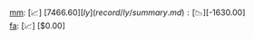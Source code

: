 [mm](record/mm/summary.md): [📈] [$7466.60]  
[ly](record/ly/summary.md): [📉] [$-1630.00]  
[fa](record/fa/summary.md): [📈] [$0.00]  

